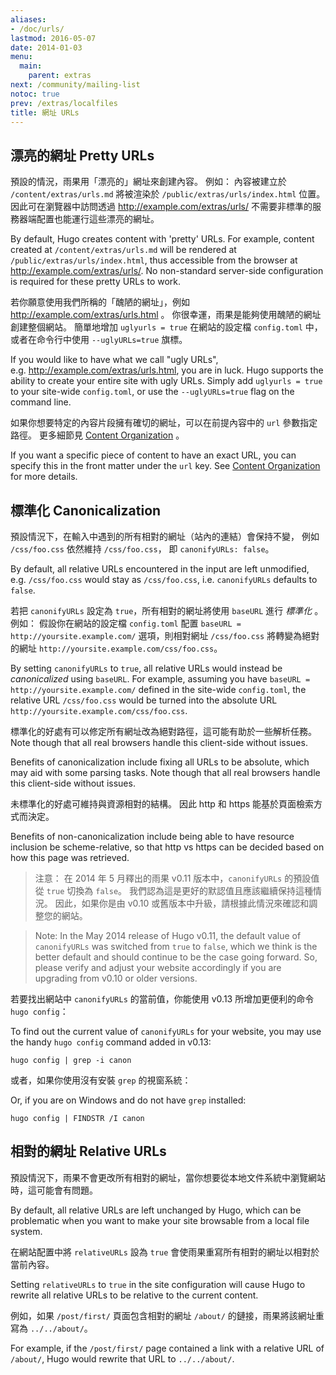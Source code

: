 ```yaml
---
aliases:
- /doc/urls/
lastmod: 2016-05-07
date: 2014-01-03
menu:
  main:
    parent: extras
next: /community/mailing-list
notoc: true
prev: /extras/localfiles
title: 網址 URLs
---
```


## 漂亮的網址 Pretty URLs

預設的情況，雨果用「漂亮的」網址來創建內容。
例如： 內容被建立於 `/content/extras/urls.md`
將被渲染於 `/public/extras/urls/index.html` 位置。
因此可在瀏覽器中訪問透過 http://example.com/extras/urls/
不需要非標準的服務器端配置也能運行這些漂亮的網址。

By default, Hugo creates content with 'pretty' URLs. For example,
content created at `/content/extras/urls.md` will be rendered at
`/public/extras/urls/index.html`, thus accessible from the browser
at http://example.com/extras/urls/.  No non-standard server-side
configuration is required for these pretty URLs to work.

若你願意使用我們所稱的「醜陋的網址」，例如
http://example.com/extras/urls.html 。
你很幸運，雨果是能夠使用醜陋的網址創建整個網站。
簡單地增加 `uglyurls = true` 在網站的設定檔 `config.toml`
中，或者在命令行中使用 `--uglyURLs=true` 旗標。

If you would like to have what we call "ugly URLs",
e.g.&nbsp;http://example.com/extras/urls.html, you are in luck.
Hugo supports the ability to create your entire site with ugly URLs.
Simply add `uglyurls = true` to your site-wide `config.toml`,
or use the `--uglyURLs=true` flag on the command line.

如果你想要特定的內容片段擁有確切的網址，可以在前提內容中的 `url` 參數指定路徑。
更多細節見 [Content Organization](/content/organization/) 。

If you want a specific piece of content to have an exact URL, you can
specify this in the front matter under the `url` key. See [Content
Organization](/content/organization/) for more details.

## 標準化 Canonicalization

預設情況下，在輸入中遇到的所有相對的網址（站內的連結）會保持不變， 例如
`/css/foo.css` 依然維持 `/css/foo.css`， 即 `canonifyURLs: false`。

By default, all relative URLs encountered in the input are left unmodified,
e.g. `/css/foo.css` would stay as `/css/foo.css`,
i.e. `canonifyURLs` defaults to `false`.

若把 `canonifyURLs` 設定為 `true`，所有相對的網址將使用 `baseURL` 進行 *標準化* 。
例如： 假設你在網站的設定檔 `config.toml` 配置
`baseURL = http://yoursite.example.com/`
選項，則相對網址 `/css/foo.css`
將轉變為絕對的網址 `http://yoursite.example.com/css/foo.css`。

By setting `canonifyURLs` to `true`, all relative URLs would instead
be *canonicalized* using `baseURL`.  For example, assuming you have
`baseURL = http://yoursite.example.com/` defined in the site-wide
`config.toml`, the relative URL `/css/foo.css` would be turned into
the absolute URL `http://yoursite.example.com/css/foo.css`.

標準化的好處有可以修定所有網址改為絕對路徑，這可能有助於一些解析任務。
Note though that all real browsers handle this
client-side without issues.

Benefits of canonicalization include fixing all URLs to be absolute, which may
aid with some parsing tasks.  Note though that all real browsers handle this
client-side without issues.

未標準化的好處可維持與資源相對的結構。
因此 http 和 https 能基於頁面檢索方式而決定。

Benefits of non-canonicalization include being able to have resource inclusion
be scheme-relative, so that http vs https can be decided based on how this
page was retrieved.

> 注意： 在 2014 年 5 月釋出的雨果 v0.11 版本中，`canonifyURLs` 的預設值從 `true` 切換為 `false`。
> 我們認為這是更好的默認值且應該繼續保持這種情況。
> 因此，如果你是由 v0.10 或舊版本中升級，請根據此情況來確認和調整您的網站。

> Note: In the May 2014 release of Hugo v0.11, the default value of `canonifyURLs` was switched from `true` to `false`, which we think is the better default and should continue to be the case going forward. So, please verify and adjust your website accordingly if you are upgrading from v0.10 or older versions.

若要找出網站中 `canonifyURLs` 的當前值，你能使用 v0.13 所增加更便利的命令 `hugo config`：

To find out the current value of `canonifyURLs` for your website, you may use the handy `hugo config` command added in v0.13:

    hugo config | grep -i canon

或者，如果你使用沒有安裝 `grep` 的視窗系統：

Or, if you are on Windows and do not have `grep` installed:

    hugo config | FINDSTR /I canon

## 相對的網址 Relative URLs

預設情況下，雨果不會更改所有相對的網址，當你想要從本地文件系統中瀏覽網站時，這可能會有問題。

By default, all relative URLs are left unchanged by Hugo,
which can be problematic when you want to make your site browsable from a local file system.

在網站配置中將 `relativeURLs` 設為 `true` 會使雨果重寫所有相對的網址以相對於當前內容。

Setting `relativeURLs` to `true` in the site configuration will cause Hugo to rewrite all relative URLs to be relative to the current content.

例如，如果 `/post/first/` 頁面包含相對的網址 `/about/` 的鏈接，雨果將該網址重寫為 `../../about/`。

For example, if the `/post/first/` page contained a link with a relative URL of `/about/`, Hugo would rewrite that URL to `../../about/`.
